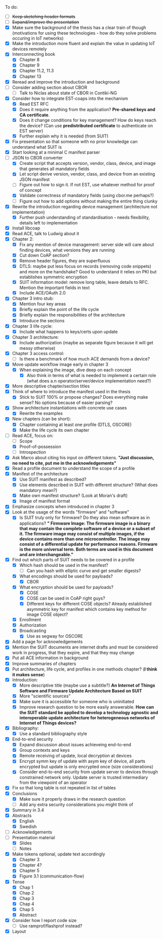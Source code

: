 To do:

- [ ] ~~Keep sketching header formats~~
- [ ] ~~Expand/improve the presentation~~
- [x] Make sure the background of the thesis has a clear train of though (motivations for using these technologies - how do they solve problems occuring in IoT networks)
- [x] Make the introduction more fluent and explain the value in updating IoT devices remotely
- [x] Interconnecting book
  - [x] Chapter 8
  - [x] Chapter 9
  - [x] Chapter 11.2, 11.3
  - [x] Chapter 13
- [x] Reread and improve the introduction and background
- [ ] Consider adding section about CBOR
  - [ ] Talk to Niclas about state of CBOR in Contiki-NG
- [x] Consider how to integrate EST-coaps into the mechanism
  - [x] Read EST RFC
  - [x] Does it require anything from the application? <b>Pre-shared keys and CA certificate</b>.
  - [x] Does it change conditions for key management? How do keys reach the device? (Can use <b>predistributed certificate</b> to authenticate on EST server)
  - [x] Further explain why it is needed (from SUIT)
- [x] Fix presentation so that someone with no prior knowledge can understand what SUIT is
- [x] Start looking at a minimal C manifest parser
- [ ] JSON to CBOR converter
  - [x] Create script that accepts version, vendor, class, device, and image that generates all mandatory fields
  - [x] Let script derive version, vendor, class, and device from an existing JSON manifest
  - [ ] Figure out how to sign it. If not EST, use whatever method for proof of concept
  - [x] Validate correctness of mandatory fields (using cbor.me perhaps?)
  - [ ] Figure out how to add options without making the entire thing clunky
- [x] Rewrite the introduction regarding device management (architecture not implementation)
  - [x] Further push understanding of standardisation - needs flexibility, details left to implementation
- [x] Install libcoap
- [x] Read ACE, talk to Ludwig about it
- [x] Chapter 2:
  - [x] Fix any mention of device management: server side will care about finding devices, what versions they are running
  - [x] Cut down CoAP section?
  - [x] Remove header figures, they are superfluous
  - [x] DTLS: maybe put less focus on records (removing code snippets) and more on the handshake? Good to understand it relies on PKI but establishes symmetric encryption
  - [x] SUIT information model: remove long table, leave details to RFC. Mention the important fields in text
  - [x] Include ACE/OAuth 2.0
- [x] Chapter 3 intro stub:
  - [x] Mention four key areas
  - [x] Briefly explain the point of the life cycle
  - [x] Briefly explain the responsibilities of the architecture
  - [x] Introduce the sections
- [x] Chapter 3 life cycle:
  - [x] Include what happens to keys/certs upon update
- [x] Chapter 3 architecture:
  - [x] Include authorization (maybe as separate figure because it will get messy otherwise)
- [x] Chapter 3 access control:
  - [ ] Is there a benchmark of how much ACE demands from a device?
- [x] Move update workflow image early in chapter 3
  - [x] When explaining the image, dive deep on each concept
    - [x] Also think in terms of what is needed to implement a certain role (what does a.n operator/server/device implementation need?)
- [x] More descriptive chapter/section titles
- [x] Think of where to introduce the manifest used in the thesis
  - [x] Stick to SUIT 100% or propose changes? Does everything make sense? No options because of easier parsing?
- [x] Show architecture instantiations with concrete use cases
  - [x] Rewrite the examples
- [x] New chapters (can be short):
  - [x] Chapter containing at least one profile (DTLS, OSCORE)
  - [x] Make the life cycle its own chapter
- [ ] Read ACE, focus on:
  - [ ] Scope
  - [x] Proof-of-possession
  - [ ] Introspection
- [x] Ask Marco about citing his input on different tokens. <b>"Just discussion, no need to cite, put me in the acknowledgements"</b>
- [x] Read a profile document to understand the scope of a profile
- [x] Manifest of the architecture
  - [x] Use SUIT manifest as described?
  - [x] Use elements described in SUIT with different structure? (What does mandatory mean?)
  - [x] Make own manifest structure? (Look at Moran's draft)
  - [x] Image of manifest format
- [x] Emphasize concepts when introduced in chapter 3
- [x] Look at the usage of the words "firmware" and "software"
  - [x] Is SUIT truly only for firmware? Do they also mean software as in applications? <b>" Firmware Image: The firmware image is a binary that may contain      the complete software of a device or a subset of it.  The firmware      image may consist of multiple images, if the device contains more      than one microcontroller.  The image may consist of a differential      update for performance reasons.  Firmware is the more universal      term.  Both terms are used in this document and are      interchangeable."</b>
- [x] Find out which parts of SUIT needs to be covered in a profile
  - [x] Which hash should be used in the manifest?
    - [ ] Can you hash with elliptic curve and get smaller digests?
  - [x] What encodings should be used for payloads?
    - [x] CBOR
  - [x] What encryption should be used for payloads?
    - [x] COSE
    - [x] COSE can be used in CoAP right guys?
    - [x] Different keys for different COSE objects? Already established asymmetric key for manifest which contains key method for image COSE object?
  - [x] Enrollment
  - [x] Authorization
  - [x] Broadcasting
    - [x] Use as segway for OSCORE
- [x] Add a page for acknowledgements
- [x] Mention the SUIT documents are internet drafts and must be considered work in progress, that they expire, and that they may change
- [x] Put all ACE information in background
- [x] Improve summaries of chapters
- [x] Put architecture, life cycle, and profiles in one methods chapter? (<b>I think it makes sense</b>)
- [x] Introduction:
  - [x] More descriptive title (maybe use a subtitle?) <b>An Internet of Things Software and Firmware Update Architecture Based on SUIT</b>
  - [x] More "scientific sources"
  - [x] Make sure it is accessible for someone who is uninitiated
  - [x] Improve research question to be more easily answerable. <b>How can the SUIT standard be applied to develop a technology agnostic and interoperable update architecture for heterogeneous networks of Internet of Things devices?</b>
- [x] Bibliography:
  - [x] Use a standard bibliography style
- [x] End-to-end security
  - [x] Expand discussion about issues achieveing end-to-end
  - [x] Group contexts and keys
  - [x] Remote receiving of update, local decryption at devices
  - [x] Encrypt symm key of update with asym key of device, all parts encrypted but update is only encrypted once (size considerations)
  - [x] Consider end-to-end security from update server to devices through constrained network only. Update server is trusted intermediary from the viewpoint of an operator
- [x] Fix so that long table is not repeated in list of tables
- [x] Conclusions
  - [x] Make sure it properly draws in the research question
  - [ ] Add any extra security considerations you might think of
- [x] Summary in 3.4
- [x] Abstracts
  - [x] English
  - [x] Swedish
- [ ] Acknowledgements
- [ ] Presentation material
  - [x] Slides
  - [ ] Notes
- [x] Make tokens optional, update text accordingly
  - [x] Chapter 3
  - [x] Chapter 4?
  - [x] Chapter 5
  - [x] Figure 3.1 (communication-flow)
- [x] Tense
  - [x] Chap 1
  - [x] Chap 2
  - [x] Chap 3
  - [x] Chap 4
  - [x] Chap 5
  - [x] Abstract
- [x] Consider how I report code size
  - [ ] Use ramprof/flashprof instead?
- [x] Layout
